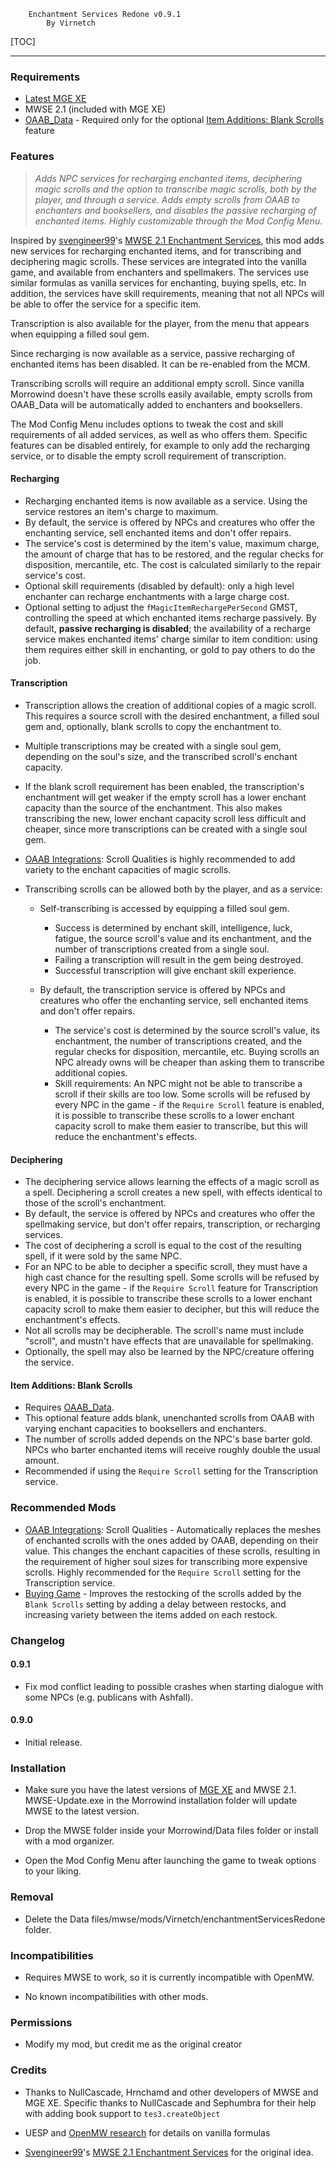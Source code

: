 		Enchantment Services Redone v0.9.1
			By Virnetch



[TOC]



------


### Requirements

- [Latest MGE XE](https://www.nexusmods.com/morrowind/mods/41102)
- MWSE 2.1 (included with MGE XE)
- [OAAB_Data](https://www.nexusmods.com/morrowind/mods/49042) - Required only for the optional [Item Additions: Blank Scrolls](#item-additions-blank-scrolls) feature

### Features

> *Adds NPC services for recharging enchanted items, deciphering magic scrolls and the option to transcribe magic scrolls, both by the player, and through a service. Adds empty scrolls from OAAB to enchanters and booksellers, and disables the passive recharging of enchanted items. Highly customizable through the Mod Config Menu.*



Inspired by [svengineer99](https://www.nexusmods.com/morrowind/users/1121630)'s [MWSE 2.1 Enchantment Services](https://www.nexusmods.com/morrowind/mods/45554), this mod adds new services for recharging enchanted items, and for  transcribing and deciphering magic scrolls. These services are  integrated into the vanilla game, and available from enchanters and  spellmakers. The services use similar formulas as vanilla services for  enchanting, buying spells, etc. In addition, the services have skill  requirements, meaning that not all NPCs will be able to offer the  service for a specific item.

Transcription is also available for the player, from the menu that appears when equipping a filled soul gem.

Since recharging is now available as a service, passive recharging of  enchanted items has been disabled. It can be re-enabled from the MCM.

Transcribing scrolls will require an additional empty scroll. Since vanilla  Morrowind doesn't have these scrolls easily available, empty scrolls  from OAAB_Data will be automatically added to enchanters and  booksellers.

The Mod Config Menu includes options to tweak the  cost and skill requirements of all added services, as well as who offers them. Specific features can be disabled entirely, for example to only  add the recharging service, or to disable the empty scroll requirement  of transcription.

#### Recharging

- Recharging enchanted items is now available as a service. Using the service restores an item's charge to maximum.
- By default, the service is offered by NPCs and creatures who offer the enchanting service, sell enchanted items and don't offer repairs.
- The service's cost is determined by the item's value, maximum charge, the amount of charge that has to be restored, and the regular checks for disposition, mercantile, etc. The cost is calculated similarly to the repair service's cost.
- Optional skill requirements (disabled by default): only a high level enchanter can recharge enchantments with a large charge cost.
- Optional setting to adjust the `fMagicItemRechargePerSecond` GMST, controlling the speed at which enchanted items recharge passively. By default, **passive recharging is disabled**; the availability of a recharge service makes enchanted items' charge similar to item condition: using them requires either skill in enchanting, or gold to pay others to do the job.

#### Transcription

- Transcription allows the creation of additional copies of a magic scroll. This requires a source scroll with the desired enchantment, a filled soul gem and, optionally, blank scrolls to copy the enchantment to.

- Multiple transcriptions may be created with a single soul gem, depending on the soul's size, and the transcribed scroll's enchant capacity.

- If the blank scroll requirement has been enabled, the transcription's enchantment will get weaker if the empty scroll has a lower enchant capacity than the source of the enchantment. This also makes transcribing the new, lower enchant capacity scroll less difficult and cheaper, since more transcriptions can be created with a single soul gem.

- [OAAB Integrations](https://www.nexusmods.com/morrowind/mods/49045): Scroll Qualities is highly recommended to add variety to the enchant capacities of magic scrolls.

- Transcribing scrolls can be allowed both by the player, and as a service:

  - Self-transcribing is accessed by equipping a filled soul gem.
    - Success is determined by enchant skill, intelligence, luck, fatigue, the source scroll's value and its enchantment, and the number of transcriptions created from a single soul.
    - Failing a transcription will result in the gem being destroyed.
    - Successful transcription will give enchant skill experience.

  - By default, the transcription service is offered by NPCs and creatures who offer the enchanting service, sell enchanted items and don't offer repairs.
    - The service's cost is determined by the source scroll's value, its enchantment, the number of transcriptions created, and the regular checks for disposition, mercantile, etc. Buying scrolls an NPC already owns will be cheaper than asking them to transcribe additional copies.
    - Skill requirements: An NPC might not be able to transcribe a scroll if their skills are too low. Some scrolls will be refused by every NPC in the game - if the `Require Scroll` feature is enabled, it is possible to transcribe these scrolls to a lower enchant capacity scroll to make them easier to transcribe, but this will reduce the enchantment's effects.

#### Deciphering

- The deciphering service allows learning the effects of a magic scroll as a spell. Deciphering a scroll creates a new spell, with effects identical to those of the scroll's enchantment.
- By default, the service is offered by NPCs and creatures who offer the spellmaking service, but don't offer repairs, transcription, or recharging services.
- The cost of deciphering a scroll is equal to the cost of the resulting spell, if it were sold by the same NPC.
- For an NPC to be able to decipher a specific scroll, they must have a high cast chance for the resulting spell. Some scrolls will be refused by every NPC in the game - if the `Require Scroll` feature for Transcription is enabled, it is possible to transcribe these scrolls to a lower enchant capacity scroll to make them easier to decipher, but this will reduce the enchantment's effects.
- Not all scrolls may be decipherable. The scroll's name must include "scroll", and mustn't have effects that are unavailable for spellmaking.
- Optionally, the spell may also be learned by the NPC/creature offering the service.

#### Item Additions: Blank Scrolls

- Requires [OAAB_Data](https://www.nexusmods.com/morrowind/mods/49042).
- This optional feature adds blank, unenchanted scrolls from OAAB with varying enchant capacities to booksellers and enchanters.
- The number of scrolls added depends on the NPC's base barter gold. NPCs who barter enchanted items will receive roughly double the usual amount.
- Recommended if using the `Require Scroll` setting for the Transcription service.

### Recommended Mods

- [OAAB Integrations](https://www.nexusmods.com/morrowind/mods/49045): Scroll Qualities - Automatically replaces the meshes of enchanted scrolls with the ones added by OAAB, depending on their value. This changes the enchant capacities of these scrolls, resulting in the requirement of higher soul sizes for transcribing more expensive scrolls. Highly recommended for the `Require Scroll` setting for the Transcription service.
- [Buying Game](https://www.nexusmods.com/morrowind/mods/50574) \- Improves the restocking of the scrolls added by the `Blank Scrolls` setting by adding a delay between restocks, and increasing variety between the items added on each restock.

### Changelog

#### 0.9.1

* Fix mod conflict leading to possible crashes when starting dialogue with some NPCs (e.g. publicans with Ashfall).

#### 0.9.0

* Initial release.

### Installation

- Make sure you have the latest versions of [MGE XE](https://www.nexusmods.com/morrowind/mods/41102) and MWSE 2.1. MWSE-Update.exe in the Morrowind installation folder will update MWSE to the latest version.

- Drop the MWSE folder inside your Morrowind/Data files folder or install with a mod organizer.

- Open the Mod Config Menu after launching the game to tweak options to your liking.

### Removal
- Delete the Data files/mwse/mods/Virnetch/enchantmentServicesRedone folder.


### Incompatibilities
- Requires MWSE to work, so it is currently incompatible with OpenMW.

- No known incompatibilities with other mods.

### Permissions

- Modify my mod, but credit me as the original creator


### Credits
- Thanks to NullCascade, Hrnchamd and other developers of MWSE and MGE XE. Specific thanks to NullCascade and Sephumbra for their help with adding book support to `tes3.createObject`

- UESP and [OpenMW research](https://gitlab.com/OpenMW/openmw/-/wikis/development/research) for details on vanilla formulas

- [Svengineer99](https://www.nexusmods.com/morrowind/users/1121630)'s [MWSE 2.1 Enchantment Services](https://www.nexusmods.com/morrowind/mods/45554) for the original idea.